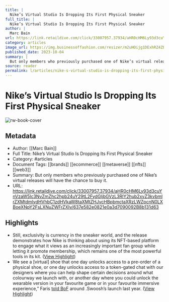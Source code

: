 ```yaml
---
title: |
  Nike’s Virtual Studio Is Dropping Its First Physical Sneaker
full_title: |
  Nike’s Virtual Studio Is Dropping Its First Physical Sneaker
author: |
  Marc Bain
url: https://link.retaildive.com/click/33007957.37934/aHR0cHM6Ly93d3cuYnVzaW5lc3NvZmZhc2hpb24uY29tL2FydGljbGVzL3RlY2hub2xvZ3kvbmlrZXMtdmlydHVhbC1zdHVkaW8taXMtZHJvcHBpbmctaXRzLWZpcnN0LXBoeXNpY2FsLXNuZWFrZXIv/637e582e0821e0a3d7090092B8b131d63
category: articles
image_url: https://img.businessoffashion.com/resizer/m2uHOijg1DExhRZ4ZBHXjaREJHE=/1200x630/filters:format(jpg):quality(70):focal(946x537:956x547)/cloudfront-eu-central-1.images.arcpublishing.com/businessoffashion/P4JMTNQTO5B2HJ6OXDYQ6JXM5M.jpg
published_date: 2023-10-04
summary: |
  But only members who previously purchased one of Nike’s virtual releases will have the chance to buy it.
source: reader
permalink: l/articles/nike-s-virtual-studio-is-dropping-its-first-physical-sneaker
---
```

# Nike’s Virtual Studio Is Dropping Its First Physical Sneaker

![rw-book-cover](https://img.businessoffashion.com/resizer/m2uHOijg1DExhRZ4ZBHXjaREJHE=/1200x630/filters:format(jpg):quality(70):focal(946x537:956x547)/cloudfront-eu-central-1.images.arcpublishing.com/businessoffashion/P4JMTNQTO5B2HJ6OXDYQ6JXM5M.jpg)

## Metadata
- Author: [[Marc Bain]]
- Full Title: Nike’s Virtual Studio Is Dropping Its First Physical Sneaker
- Category: #articles
- Document Tags: [[brands]] [[ecommerce]] [[metaverse]] [[nfts]] [[web3]] 
- Summary: But only members who previously purchased one of Nike’s virtual releases will have the chance to buy it.
- URL: https://link.retaildive.com/click/33007957.37934/aHR0cHM6Ly93d3cuYnVzaW5lc3NvZmZhc2hpb24uY29tL2FydGljbGVzL3RlY2hub2xvZ3kvbmlrZXMtdmlydHVhbC1zdHVkaW8taXMtZHJvcHBpbmctaXRzLWZpcnN0LXBoeXNpY2FsLXNuZWFrZXIv/637e582e0821e0a3d7090092B8b131d63

## Highlights
- Still, exclusivity is currency in the sneaker world, and the release demonstrates how Nike is thinking about using its NFT-based platform to engage what it views as an increasingly important fan group while letting it promote membership, which remains one of the most powerful tools in its kit. ([View Highlight](https://read.readwise.io/read/01hcm54nd02b0zcps3743rxphd))
- We see a [virtual] shoe that one day unlocks access to a pre-order of a physical shoe, or one day unlocks access to a token-gated chat with our designers where you can help shape certain decisions around what colourway we launch with, or another day where you could unlock the wearable version in your favourite game or in your favourite immersive experience,” Faris [told BoF](https://www.businessoffashion.com/articles/technology/nike-is-launching-its-first-big-web3-project/) around .Swoosh’s launch last year. ([View Highlight](https://read.readwise.io/read/01hcm55zgzd0hkek9pqrg2j6yd))


